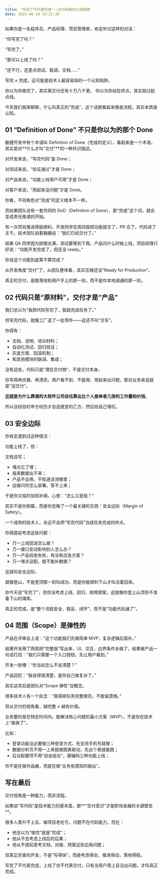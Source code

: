 ```yaml
---
title: “写完了不代表完成”——交付视角的认知陷阱
date: 2025-06-24 14:21:36   
---
```


如果你是一名程序员、产品经理、项目管理者，肯定听过这样的对话：

“你写完了吗？”

“写完了。”

“那可以上线了吗？”

“还不行，还差点测试、联调、文档……”

写完 ≠ 完成，这可能是技术人最容易踩的一个认知陷阱。

你以为你做完了，其实离交付还有十万八千里。
你以为你站在终点，其实刚过起点线。

今天我们就来聊聊，什么叫真正的“完成”，这个话题看起来像是流程，其实本质是认知。

## 01 “Definition of Done” 不只是你以为的那个 Done

敏捷开发中有个术语叫 Definition of Done（完成的定义），看起来是一个术语，其实是对**什么才叫“交付”**的一种共识描述。

对开发来说，“写完代码”是 Done；


对测试来说，“验证通过”才是 Done；

对产品来说，“功能上线用户可用”才是 Done；

对客户来说，“用起来没问题”才是 Done。

你看，不同角色对“完成”的定义根本不一样。

而如果团队没有一套共同的 DoD（Definition of Done），那“完成”这个词，就会变成责任推诿的开始。

有一次项目推进得挺顺利，开发同学在周四就把功能提交了，PR 合了，代码进了主干。技术团队拍着胸脯说：“我们已经交付了。”

结果 QA 同学因为排期太满，测试要等到下周。产品问什么时候上线，项目经理只好说：“功能开发完成了，但还没 ready。”

你说这个功能到底算不算完成？

从开发角度“交付”了，从团队整体看，其实压根还没“Ready for Production”。

真正的交付，是能落地到用户手上的那一刻，而不是你本地调通的那一刻。

## 02 代码只是“原材料”，交付才是“产品”


我们总以为“我把代码写完了，我就完成任务了。”

但写完代码，就像工厂造了一批零件——这还不叫“交车”。

你得有：

- 文档、说明、培训材料；
- 自动化测试、回归验证；
- 灰度方案、回滚机制；
- 和其他模块的联调、集成；

没有这些，代码只是“潜在交付物”，不是交付本身。

你写得再优雅、再漂亮，用户看不到、不能用、用起来出问题，那对业务来说就是“没交付”。

**这就是为什么靠谱的大软件公司会估算出比个人接单者几倍的工作量和价钱**。

所以没经验的甲方经历才会选便宜的乙方，然后给自己埋坑。

## 03 安全边际

你肯定遇到过这种情况：

功能上线了，但：

文档没写；

- 埋点忘了埋；
- 报表数据出不来；
- 产品不会用，不知道该测哪里；
- 运维问你怎么部署，答不上来；

于是你又临时加班补锅，心想：“怎么又是我？”

其实不是你倒霉，而是你忽略了一个最关键的东西：安全边际（Margin of Safety）。


一个成熟的技术人，永远不会把“写完代码”当成任务完成的终点。

你得提前考虑这些问题：

- 万一上线回滚怎么做？
- 万一接口变动影响别人怎么办？
- 万一产品验收失败，有没有应急方案？
- 万一埋点没配，能不能补数据？

这就叫安全边际。

就像登山，不是登顶那一刻叫成功，而是你能顺利下山才叫活着回来。

你今天说“写完了”，但你没考虑上线、回归、故障预案，这就像你登上山顶但不准备下山的绳索。

真正的完成，是“整个流程安全、稳妥、闭环”，而不是“功能代码通了”。

## 04 范围（Scope）是弹性的

产品在评审会上说：“这个功能我们先做简单 MVP，复杂逻辑后面补。”

结果开发用了两周把“完整版”写出来，UI、交互、边界条件全做了，结果被产品一句话打回：“我们只需要一个入口按钮，先让用户看到。”

开发一脸懵：“你当初怎么不说清楚？”

产品回怼：“我说得很清楚，是你自己做复杂了。”

其实这背后是团队对“Scope 弹性”没概念。

很多技术人有一个执念：“我得把任务完整做完，不能留遗憾。”

但从交付的视角看，越完整 ≠ 越有价值。

业务要的是在特定时间内，能解决核心问题的最小方案（MVP），不是你在技术上“做爽了”。

比如：

- 登录功能没必要做三种登录方式，先支持手机号就够；
- 数据分析页不用一上来就做图表联动，先出个表就能跑；
- 后台配置项不用“自由组合”，硬编码三种也能上线；

你不是在做作品展，而是在做“业务有感知的输出”。

## 写在最后

交付视角是一种能力，而非流程。

如果说“写代码”是技术能力的基本盘，那**“交付意识”才是职场发展的关键壁垒**。

很多人晋升不上去、做项目老吃亏，问题不在代码能力，而在：

- 他总以为“做完”就是“完成”；
- 他从不去考虑上线后的后果；
- 他从不提前思考文档、对接、预案这些边角问题；

但真正厉害的开发，不是“写得快”，而是考虑得全，推进得动，落地得稳。

写完了不代表完成，上线了也不代表交付，只有当用户用上且没出问题，才叫真正完成。
